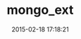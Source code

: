 ---
layout: post
title:  "mongo_ext"
repo:   "mongodb/mongo-ruby-driver"
date:   2015-02-18 17:18:21
gemurl: http://www.mongodb.org
---